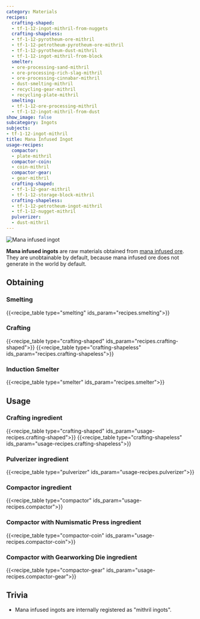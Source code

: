 ```yaml
---
category: Materials
recipes:
  crafting-shaped:
  - tf-1-12-ingot-mithril-from-nuggets
  crafting-shapeless:
  - tf-1-12-pyrotheum-ore-mithril
  - tf-1-12-petrotheum-pyrotheum-ore-mithril
  - tf-1-12-pyrotheum-dust-mithril
  - tf-1-12-ingot-mithril-from-block
  smelter:
  - ore-processing-sand-mithril
  - ore-processing-rich-slag-mithril
  - ore-processing-cinnabar-mithril
  - dust-smelting-mithril
  - recycling-gear-mithril
  - recycling-plate-mithril
  smelting:
  - tf-1-12-ore-processing-mithril
  - tf-1-12-ingot-mithril-from-dust
show_image: false
subcategory: Ingots
subjects:
- tf-1-12-ingot-mithril
title: Mana Infused Ingot
usage-recipes:
  compactor:
  - plate-mithril
  compactor-coin:
  - coin-mithril
  compactor-gear:
  - gear-mithril
  crafting-shaped:
  - tf-1-12-gear-mithril
  - tf-1-12-storage-block-mithril
  crafting-shapeless:
  - tf-1-12-petrotheum-ingot-mithril
  - tf-1-12-nugget-mithril
  pulverizer:
  - dust-mithril
---
```


![Mana infused ingot](/images/docs/1.12/thermal-foundation/ingot-mithril.png)


**Mana infused ingots** are raw materials obtained from [mana infused
ore](../mana-infused-ore/). They are unobtainable by default, because mana
infused ore does not generate in the world by default.


Obtaining
---------

### Smelting
{{<recipe_table type="smelting" ids_param="recipes.smelting">}}

### Crafting
{{<recipe_table type="crafting-shaped" ids_param="recipes.crafting-shaped">}}
{{<recipe_table type="crafting-shapeless" ids_param="recipes.crafting-shapeless">}}

### Induction Smelter
{{<recipe_table type="smelter" ids_param="recipes.smelter">}}


Usage
-----

### Crafting ingredient
{{<recipe_table type="crafting-shaped" ids_param="usage-recipes.crafting-shaped">}}
{{<recipe_table type="crafting-shapeless" ids_param="usage-recipes.crafting-shapeless">}}

### Pulverizer ingredient
{{<recipe_table type="pulverizer" ids_param="usage-recipes.pulverizer">}}

### Compactor ingredient
{{<recipe_table type="compactor" ids_param="usage-recipes.compactor">}}

### Compactor with Numismatic Press ingredient
{{<recipe_table type="compactor-coin" ids_param="usage-recipes.compactor-coin">}}

### Compactor with Gearworking Die ingredient
{{<recipe_table type="compactor-gear" ids_param="usage-recipes.compactor-gear">}}


Trivia
------

* Mana infused ingots are internally registered as "mithril ingots".
